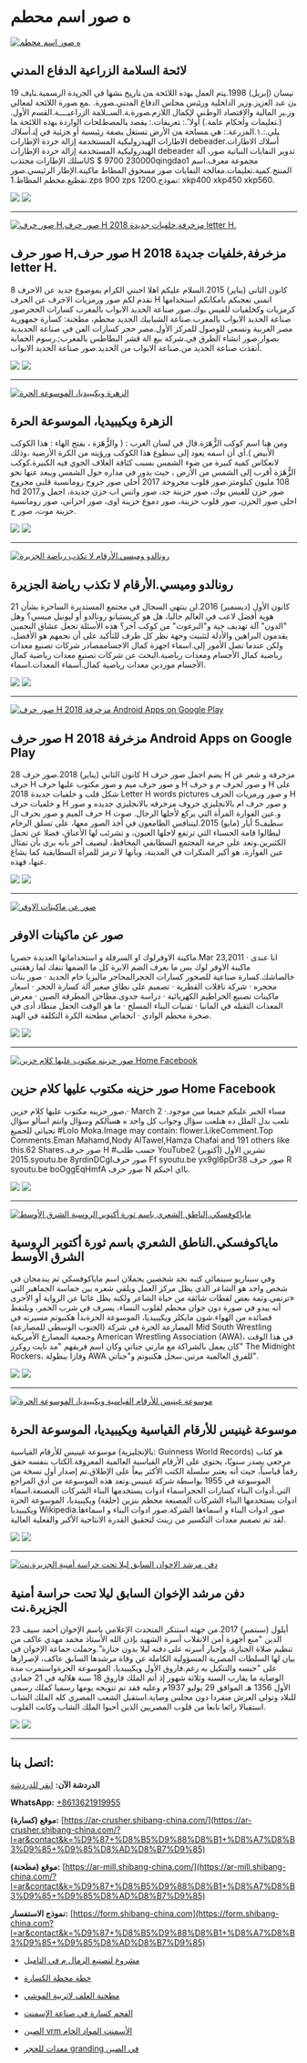 # ه صور اسم محطم

<a href="https://swt.shibang-china.com/?l=ar&img&k=%D9%87+%D8%B5%D9%88%D8%B1+%D8%A7%D8%B3%D9%85+%D9%85%D8%AD%D8%B7%D9%85" target="_blank">![ه صور اسم محطم](http://static.shibang-china.com/all-800x300/593.jpg)</a>

## لائحة السلامة الزراعية الدفاع المدني
19 نيسان (إبريل) 1998.ﻴﺘﻡ ﺍﻟﻌﻤل ﺒﻬﺫﻩ ﺍﻟﻼﺌﺤﺔ ﻤﻥ ﺘﺎﺭﻴﺦ ﻨﺸﻬﺎ ﻓﻲ ﺍﻟﺠﺭﻴﺩﺓ ﺍﻟﺭﺴﻤﻴﺔ.ﻨﺎﻴﻑ ﺒﻥ ﻋﺒﺩ ﺍﻟﻌﺯﻴﺯ.ﻭﺯﻴﺭ ﺍﻟﺩﺍﺨﻠﻴﺔ ﻭﺭﺌﻴﺱ ﻤﺠﻠﺱ ﺍﻟﺩﻓﺎﻉ ﺍﻟﻤﺩﻨﻲ.ﺼﻭﺭﺓ. .ﻤﻊ ﺼﻭﺭﺓ ﺍﻟﻼﺌﺤﺔ ﻟﻤﻌﺎﻟﻲ ﻭﺯ.ﻴﺭ ﺍﻟﻤﺎﻟﻴﺔ ﻭﺍﻻﻗﺘﺼﺎﺩ ﺍﻟﻭﻁﻨﻲ ﻹﻜﻤﺎل ﺍﻟﻼﺯﻡ.ﺼﻭﺭﺓ.ﺔ.ﺍﻟﺴــﻼﻤﺔ ﺍﻟﺯﺭﺍﻋﻴــــﺔ.ﺍﻟﻘﺴﻡ ﺍﻷﻭل.(.ﺘﻌﻠﻴﻤﺎﺕ ﻭﺃﺤﻜﺎﻡ ﻋﺎﻤﺔ.) ﺃﻭﻻﹰ.: ﺘﻌﺭﻴﻔﺎﺕ.: ﻴﻘﺼﺩ ﺒﺎﻟﻤﺼﻁﻠﺤﺎﺕ ﺍﻟﻭﺍﺭﺩﺓ ﺒﻬﺫﻩ ﺍﻟﻼﺌﺤﺔ ﻤﺎ ﻴﻠﻲ.:.١.ﺍﻟﻤﺯﺭﻋﺔ.: ﻫﻲ ﻤﺴﺎﺤﺔ ﻤﻥ ﺍﻷﺭﺽ ﺘﺴﺘﻐل ﺒﺼﻔﺔ ﺭﺌﻴﺴﻴﺔ ﺃﻭ ﺠﺯﺌﻴﺔ ﻓﻲ ﺇﻨ.أسلاك الاطارات الهيدروليكية المستخدمة إزالة خردة الإطارات debeader.أسلاك الاطارات الهيدروليكية المستخدمة إزالة خردة الإطارات debeader تدوير النفايات النباتية صور، آلة سلك الإطارات مجتذبUS $ 9700 230000qingdao1 مجموعة معرف.اسم المنتج.كمية.تعليمات.معالجة النفايات صور مسحوق المطاط ماكينة.الإطار الرئيسي.صور تقطيع.محطم المطاط.1.zps 900 zps 1200.نموذج: xkp400 xkp450 xkp560.


<a href="https://whatsapp.shibangsoft.com/WhatsApp.php" target="_blank" title="WhatsApp">![](http://static.shibang-china.com/icon/whatsapp.png)</a> <a href="https://swt.shibang-china.com/?l=ar&icon&k=%D9%87+%D8%B5%D9%88%D8%B1+%D8%A7%D8%B3%D9%85+%D9%85%D8%AD%D8%B7%D9%85" target="_blank">![](http://static.shibang-china.com/icon/chat-ar.png)</a>

---

<a href="https://swt.shibang-china.com/?l=ar&img&k=%D9%87+%D8%B5%D9%88%D8%B1+%D8%A7%D8%B3%D9%85+%D9%85%D8%AD%D8%B7%D9%85" target="_blank">![صور حرف H,صور حرف H مزخرفة,خلفيات جديدة 2018 letter H.](http://static.shibang-china.com/all-800x300/302.jpg)</a>

## صور حرف H,صور حرف H مزخرفة,خلفيات جديدة 2018 letter H.
8 كانون الثاني (يناير) 2015.السلام عليكم اهلا احبتي الكرام بموضوع جديد عن الاحرف نقدم لكم صور ورمزيات الاحرف عن الحرف H اتمنى تعجبكم بامكانكم استخدامها كرمزيات وكخلفيات للفيس بوك.صور صناعة الحديد الابواب بالمغرب كسارات الحجرصور صناعة الحديد الابواب بالمغرب.صناعة الشبابيك الحديد محطم، مطحنة: كسارة جمهورية مصر العربية ونسعي للوصول للمركز الأول.مصر حجر كسارات الفن في صناعة الحديدية بصوار.صور انشاء الطرق في.شركة بيع الة قشر البطاطس بالمغرب;.رسوم الحماية أنقذت صناعة الحديد من.صناعة الابواب من الحديد.صور صناعة الحديد الابواب.


<a href="https://whatsapp.shibangsoft.com/WhatsApp.php" target="_blank" title="WhatsApp">![](http://static.shibang-china.com/icon/whatsapp.png)</a> <a href="https://swt.shibang-china.com/?l=ar&icon&k=%D9%87+%D8%B5%D9%88%D8%B1+%D8%A7%D8%B3%D9%85+%D9%85%D8%AD%D8%B7%D9%85" target="_blank">![](http://static.shibang-china.com/icon/chat-ar.png)</a>

---

<a href="https://swt.shibang-china.com/?l=ar&img&k=%D9%87+%D8%B5%D9%88%D8%B1+%D8%A7%D8%B3%D9%85+%D9%85%D8%AD%D8%B7%D9%85" target="_blank">![الزهرة ويكيبيديا، الموسوعة الحرة](http://static.shibang-china.com/all-800x300/1171.jpg)</a>

## الزهرة ويكيبيديا، الموسوعة الحرة
ومن هنا اسم كوكب الزُّهَرَة.قال في لسان العرب : ( والزُّهَرَة ، بفتح الهاء : هذا الكوكب الأَبيض ).أي أن اسمه يعود إلى سطوع هذا الكوكب ورؤيته من الكرة الأرضية ،وذلك لانعكاس كمية كبيرة من ضوء الشمس بسبب كثافة الغلاف الجوي فيه الكبيرة.كوكب الزُّهَرَة أقرب إلى الشمس من الأرض ، حيث يدور في مداره حول الشمس ويبعد عنها نحو 108 مليون كيلومتر.صور قلوب مجروحة 2017 أحلى صور جروح رومانسية قلبى مجروح hd 2017.صور حزن للفيس بوك، صور حزينة جد، صور واتس اب حزن جديدة، اجمل و احلى صور الحزن، صور قلوب حزينة، صور دموع حزينة اوى، صور احزانى، صور رومانسية حزينة موت، صور ح.


<a href="https://whatsapp.shibangsoft.com/WhatsApp.php" target="_blank" title="WhatsApp">![](http://static.shibang-china.com/icon/whatsapp.png)</a> <a href="https://swt.shibang-china.com/?l=ar&icon&k=%D9%87+%D8%B5%D9%88%D8%B1+%D8%A7%D8%B3%D9%85+%D9%85%D8%AD%D8%B7%D9%85" target="_blank">![](http://static.shibang-china.com/icon/chat-ar.png)</a>

---

<a href="https://swt.shibang-china.com/?l=ar&img&k=%D9%87+%D8%B5%D9%88%D8%B1+%D8%A7%D8%B3%D9%85+%D9%85%D8%AD%D8%B7%D9%85" target="_blank">![رونالدو وميسي.الأرقام لا تكذب رياضة الجزيرة](http://static.shibang-china.com/all-800x300/102.jpg)</a>

## رونالدو وميسي.الأرقام لا تكذب رياضة الجزيرة
21 كانون الأول (ديسمبر) 2016.لن ينتهي السجال في مجتمع المستديرة الساحرة بشأن هوية أفضل لاعب في العالم حاليا، هل هو كريستيانو رونالدو أو ليونيل ميسي؟ وهل &quot;الدون&quot; آلة تهديف حية و&quot;البرغوث&quot; من كوكب آخر؟ هذه الأسئلة تجعل عشاق النجمين يقدمون البراهين والأدلة لتثبيت وجهة نظر كل طرف للتأكيد على أن نجمهم هو الأفضل، ولكن عندما تصل الأمور إلى.اسماء اجهزة كمال الاجساممصادر شركات تصنيع معدات رياضية كمال الأجسام ومعدات رياضية.البحث عن شركات تصنيع معدات رياضية كمال الأجسام موردين معدات رياضية كمال.أسماء المعدات.اسماء.


<a href="https://whatsapp.shibangsoft.com/WhatsApp.php" target="_blank" title="WhatsApp">![](http://static.shibang-china.com/icon/whatsapp.png)</a> <a href="https://swt.shibang-china.com/?l=ar&icon&k=%D9%87+%D8%B5%D9%88%D8%B1+%D8%A7%D8%B3%D9%85+%D9%85%D8%AD%D8%B7%D9%85" target="_blank">![](http://static.shibang-china.com/icon/chat-ar.png)</a>

---

<a href="https://swt.shibang-china.com/?l=ar&img&k=%D9%87+%D8%B5%D9%88%D8%B1+%D8%A7%D8%B3%D9%85+%D9%85%D8%AD%D8%B7%D9%85" target="_blank">![صور حرف H مزخرفة 2018 Android Apps on Google Play](http://static.shibang-china.com/all-800x300/924.jpg)</a>

## صور حرف H مزخرفة 2018 Android Apps on Google Play
28 كانون الثاني (يناير) 2018.صور حرف H يضم اجمل صور حرف H مزخرفة و شعر عن حرف H و صور حرف ميم و صور مكتوب عليها حرف H و صور لحرف م و حرف H على شكل قلب و خلفيات جديدة 2018 Letter H words pictures و صور ورمزيات الحرف H و خلفيات حرف H و صور حرف ام بالانجليزي حروف مزخرفه بالانجليزي جديده و صور حرف الميم و صور بحرف ال H و.عين الفوارة المرأة التي يركع لأجلها الرجال. صوت سطيف5 أيار (مايو) 2015.ليتنافس الطامعون في أخذ الصور معها، على تسلق الرخام ليطالوا قامة الحسناء التي ترتفع لاجلها العيون، و تشرئب لها الأعناق، فضلا عن تحمل الكثيرين.وتعد على حرمة المجتمع السطايفي المحافظ، ليضيف آخر بأنه يرى بأن تمثال عين الفوارة، هو أكبر المنكرات في المدينة، وبأنها لا ترمز للمرأة السطايفية كما يشاع عنها، فهذه.


<a href="https://whatsapp.shibangsoft.com/WhatsApp.php" target="_blank" title="WhatsApp">![](http://static.shibang-china.com/icon/whatsapp.png)</a> <a href="https://swt.shibang-china.com/?l=ar&icon&k=%D9%87+%D8%B5%D9%88%D8%B1+%D8%A7%D8%B3%D9%85+%D9%85%D8%AD%D8%B7%D9%85" target="_blank">![](http://static.shibang-china.com/icon/chat-ar.png)</a>

---

<a href="https://swt.shibang-china.com/?l=ar&img&k=%D9%87+%D8%B5%D9%88%D8%B1+%D8%A7%D8%B3%D9%85+%D9%85%D8%AD%D8%B7%D9%85" target="_blank">![صور عن ماكينات الاوفر](http://static.shibang-china.com/all-800x300/1098.jpg)</a>

## صور عن ماكينات الاوفر
ماكينة الاوفرلوك او السرفلة و استخداماتها العديدة حصريا.Mar 23,2011 · انا عندى ماكينة الاوفر لوك بس ما بعرف الضم الابرة كل ما الضمها تنفك لما زهقتنى خالصاشك.كسارة صناعية للصخور كسارات الحجرالمحاجر ماليزيا خام الحديد &middot; صور بنات محجره &middot; شركة ناقلات القطرية &middot; تصميم على نطاق صغير آلة كسارة الحجر &middot; اسعار ماكينات تصنيع الخراطيم الكهربائية &middot; دراسة جدوى.مطاحن المطرقة الصين &middot; معرض المعدات الثقيله في المانيا &middot; تقنيات البناء المسلح &middot; ما هو الوقت الحفل منطاد أدى في صخرة محطم الوادي &middot; انخفاض مطحنة الكرة التكلفة في الهند.


<a href="https://whatsapp.shibangsoft.com/WhatsApp.php" target="_blank" title="WhatsApp">![](http://static.shibang-china.com/icon/whatsapp.png)</a> <a href="https://swt.shibang-china.com/?l=ar&icon&k=%D9%87+%D8%B5%D9%88%D8%B1+%D8%A7%D8%B3%D9%85+%D9%85%D8%AD%D8%B7%D9%85" target="_blank">![](http://static.shibang-china.com/icon/chat-ar.png)</a>

---

<a href="https://swt.shibang-china.com/?l=ar&img&k=%D9%87+%D8%B5%D9%88%D8%B1+%D8%A7%D8%B3%D9%85+%D9%85%D8%AD%D8%B7%D9%85" target="_blank">![ﺻﻮﺭ ﺣﺰﻳﻨﻪ ﻣﻜﺘﻮﺏ ﻋﻠﻴﻬﺎ ﻛﻼﻡ ﺣﺰﻳﻦ Home Facebook](http://static.shibang-china.com/all-800x300/1076.jpg)</a>

## ﺻﻮﺭ ﺣﺰﻳﻨﻪ ﻣﻜﺘﻮﺏ ﻋﻠﻴﻬﺎ ﻛﻼﻡ ﺣﺰﻳﻦ Home Facebook
ﺻﻮﺭ ﺣﺰﻳﻨﻪ ﻣﻜﺘﻮﺏ ﻋﻠﻴﻬﺎ ﻛﻼﻡ ﺣﺰﻳﻦ.· March 2 ·.مساء الخير عليكم جميعا مين موجود نلعب بدل الملل ده هنلعب سؤال وجواب كل واحد ه هسألكم وسؤال وانتم اسألو سؤال تحياتي للجميع #Lolo Moka.Image may contain: flower.LikeComment.Top Comments.Eman Mahamd,Nody AlTawel,Hamza Chafai and 191 others like this.62 Shares.صور حرف H #حسب طلب YouTube2 تشرين الأول (أكتوبر) 2015.syoutu.be 8yrdinDCgIصور حرف Ff syoutu.be yx9gl6pDr38 صور حرف R syoutu.be boOggEqHmfA صور حرف N بااي احبكم.


<a href="https://whatsapp.shibangsoft.com/WhatsApp.php" target="_blank" title="WhatsApp">![](http://static.shibang-china.com/icon/whatsapp.png)</a> <a href="https://swt.shibang-china.com/?l=ar&icon&k=%D9%87+%D8%B5%D9%88%D8%B1+%D8%A7%D8%B3%D9%85+%D9%85%D8%AD%D8%B7%D9%85" target="_blank">![](http://static.shibang-china.com/icon/chat-ar.png)</a>

---

<a href="https://swt.shibang-china.com/?l=ar&img&k=%D9%87+%D8%B5%D9%88%D8%B1+%D8%A7%D8%B3%D9%85+%D9%85%D8%AD%D8%B7%D9%85" target="_blank">![ماياكوفسكي.الناطق الشعري باسم ثورة أكتوبر الروسية الشرق الأوسط](http://static.shibang-china.com/all-800x300/441.jpg)</a>

## ماياكوفسكي.الناطق الشعري باسم ثورة أكتوبر الروسية الشرق الأوسط
وفي سيناريو سينمائي كتبه نجد شخصين يحملان اسم ماياكوفسكي ثم يندمجان في شخص واحد هو الشاعر الذي يظل مركز العمل ويلقي شعره بين حماسة الجماهير التي «ترتمي.وثمة بعض لقطات شائقة من حياة الشاعر ولكنه يظل غائبا عن الرواية أو الأحرى أنه يبدو في صورة دون جوان محطم لقلوب النساء، يسرف في شرب الخمر، ويلتقط قصائده من الهواء.شون مايكلز ويكيبيديا، الموسوعة الحرةبدأ هكنبوتم مسيرته في المصارعة الحرة في شركة (الجنوب الوسطي للمصارعة) Mid South Wrestling وجمعية المصارع الأمريكية American Wrestling Association (AWA)، في هذا الوقت كان يعمل بالشراكة مع مارتي جناتي وكان اسم فريقهم &quot;مد نايت روكرز&quot; The Midnight Rockers، وفازا ببطولة AWA للفرق العالمية مرتين.سجل هكنبوتم و&quot;جناتي&quot;.


<a href="https://whatsapp.shibangsoft.com/WhatsApp.php" target="_blank" title="WhatsApp">![](http://static.shibang-china.com/icon/whatsapp.png)</a> <a href="https://swt.shibang-china.com/?l=ar&icon&k=%D9%87+%D8%B5%D9%88%D8%B1+%D8%A7%D8%B3%D9%85+%D9%85%D8%AD%D8%B7%D9%85" target="_blank">![](http://static.shibang-china.com/icon/chat-ar.png)</a>

---

<a href="https://swt.shibang-china.com/?l=ar&img&k=%D9%87+%D8%B5%D9%88%D8%B1+%D8%A7%D8%B3%D9%85+%D9%85%D8%AD%D8%B7%D9%85" target="_blank">![موسوعة غينيس للأرقام القياسية ويكيبيديا، الموسوعة الحرة](http://static.shibang-china.com/all-800x300/1312.jpg)</a>

## موسوعة غينيس للأرقام القياسية ويكيبيديا، الموسوعة الحرة
موسوعة غينيس للأرقام القياسية (بالإنجليزية: Guinness World Records) هو كتاب مرجعي يصدر سنويًا، يحتوي على الأرقام القياسية العالمية المعروفة.الكتاب بنفسه حقق رقماً قياسياً، حيث أنه يعتبر سلسلة الكتب الأكثر بيعاً على الإطلاق.تم إصدار أول نسخة من الموسوعة في 1955 بواسطة شركة غينيس.وتعد هذه الموسوعة من أدق المراجع التي.أدوات البناء كسارات الحجراسماء ادوات يستخدمها البناء الشركات المصنعة.اسماء ادوات يستخدمها البناء الشركات المصنعة محطم بنزين (حلقة) ويكيبيديا، الموسوعة الحرة ويكيبيديا Wikipedia.صور ادوات البناء و اسماءها الشركة.صور ادوات البناء و اسماءها لقد تم تصميم معدات التكسير من زينث لتحقيق القدرة الانتاجية الأكبر والفعلية العالية.


<a href="https://whatsapp.shibangsoft.com/WhatsApp.php" target="_blank" title="WhatsApp">![](http://static.shibang-china.com/icon/whatsapp.png)</a> <a href="https://swt.shibang-china.com/?l=ar&icon&k=%D9%87+%D8%B5%D9%88%D8%B1+%D8%A7%D8%B3%D9%85+%D9%85%D8%AD%D8%B7%D9%85" target="_blank">![](http://static.shibang-china.com/icon/chat-ar.png)</a>

---

<a href="https://swt.shibang-china.com/?l=ar&img&k=%D9%87+%D8%B5%D9%88%D8%B1+%D8%A7%D8%B3%D9%85+%D9%85%D8%AD%D8%B7%D9%85" target="_blank">![دفن مرشد الإخوان السابق ليلا تحت حراسة أمنية الجزيرة.نت](http://static.shibang-china.com/all-800x300/279.jpg)</a>

## دفن مرشد الإخوان السابق ليلا تحت حراسة أمنية الجزيرة.نت
23 أيلول (سبتمبر) 2017.من جهته استنكر المتحدث الإعلامي باسم الإخوان أحمد سيف الدين &quot;منع أجهزة أمن الانقلاب أسرة الشهيد بإذن الله الأستاذ محمد مهدي عاكف من تنظيم صلاة الجنازة، وإجبار أسرته على دفنه ليلا بدون جنازة&quot;.وحملت جماعة الإخوان في بيان لها السلطات المصرية المسؤولية الكاملة عن وفاة مرشدها السابق عاكف، لإصرارها على &quot;حبسه والتنكيل به رغم.فاروق الأول ويكيبيديا، الموسوعة الحرةواستمرت مدة الوصاية ما يقارب السنة وثلاثة شهور إذ أتم الملك فاروق 18 سنة هلالية في 21 جمادى الأول 1356 هـ الموافق 29 يوليو 1937م وعليه فقد تم تتويجه يومها رسميا كملك رسمى للبلاد وتولى العرش منفردا دون مجلس وصاية.استقبل الشعب المصري كله الملك الشاب استقبالا رائعا نابعا من قلوب المصريين الذين أحبوا الملك الشاب وكانت القلوب.


<a href="https://whatsapp.shibangsoft.com/WhatsApp.php" target="_blank" title="WhatsApp">![](http://static.shibang-china.com/icon/whatsapp.png)</a> <a href="https://swt.shibang-china.com/?l=ar&icon&k=%D9%87+%D8%B5%D9%88%D8%B1+%D8%A7%D8%B3%D9%85+%D9%85%D8%AD%D8%B7%D9%85" target="_blank">![](http://static.shibang-china.com/icon/chat-ar.png)</a>

---
## اتصل بنا:

**الدردشة الآن:** [انقر للدردشة](https://swt.shibang-china.com?l=ar&contact&k=%D9%87+%D8%B5%D9%88%D8%B1+%D8%A7%D8%B3%D9%85+%D9%85%D8%AD%D8%B7%D9%85)

**WhatsApp:**  [+8613621919955](https://whatsapp.shibangsoft.com/WhatsApp.php)

**موقع (كسارة):** [https://ar-crusher.shibang-china.com/](https://ar-crusher.shibang-china.com/?l=ar&contact&k=%D9%87+%D8%B5%D9%88%D8%B1+%D8%A7%D8%B3%D9%85+%D9%85%D8%AD%D8%B7%D9%85)

**موقع (مطحنة):** [https://ar-mill.shibang-china.com/](https://ar-mill.shibang-china.com/?l=ar&contact&k=%D9%87+%D8%B5%D9%88%D8%B1+%D8%A7%D8%B3%D9%85+%D9%85%D8%AD%D8%B7%D9%85)

**نموذج الاستفسار:** [https://form.shibang-china.com](https://form.shibang-china.com?l=ar&contact&k=%D9%87+%D8%B5%D9%88%D8%B1+%D8%A7%D8%B3%D9%85+%D9%85%D8%AD%D8%B7%D9%85)

* [مشروع لتصنيع الرمال م في التاميل](../23/%D9%85%D8%B4%D8%B1%D9%88%D8%B9%20%D9%84%D8%AA%D8%B5%D9%86%D9%8A%D8%B9%20%D8%A7%D9%84%D8%B1%D9%85%D8%A7%D9%84%20%D9%85%20%D9%81%D9%8A%20%D8%A7%D9%84%D8%AA%D8%A7%D9%85%D9%8A%D9%84.md)

* [خطة محطة الكسارة](../25/%D8%AE%D8%B7%D8%A9%20%D9%85%D8%AD%D8%B7%D8%A9%20%D8%A7%D9%84%D9%83%D8%B3%D8%A7%D8%B1%D8%A9.md)

* [مطحنة العلف لاتربية الموشي](../21/%D9%85%D8%B7%D8%AD%D9%86%D8%A9%20%D8%A7%D9%84%D8%B9%D9%84%D9%81%20%D9%84%D8%A7%D8%AA%D8%B1%D8%A8%D9%8A%D8%A9%20%D8%A7%D9%84%D9%85%D9%88%D8%B4%D9%8A.md)

* [الفحم كسارة في صناعة الإسمنت](../22/%D8%A7%D9%84%D9%81%D8%AD%D9%85%20%D9%83%D8%B3%D8%A7%D8%B1%D8%A9%20%D9%81%D9%8A%20%D8%B5%D9%86%D8%A7%D8%B9%D8%A9%20%D8%A7%D9%84%D8%A5%D8%B3%D9%85%D9%86%D8%AA.md)

* [الصين vrm الأسمنت المواد الخام](../23/%D8%A7%D9%84%D8%B5%D9%8A%D9%86%20vrm%20%D8%A7%D9%84%D8%A3%D8%B3%D9%85%D9%86%D8%AA%20%D8%A7%D9%84%D9%85%D9%88%D8%A7%D8%AF%20%D8%A7%D9%84%D8%AE%D8%A7%D9%85.md)

* [معدات للحجر granding في الصين](../23/%D9%85%D8%B9%D8%AF%D8%A7%D8%AA%20%D9%84%D9%84%D8%AD%D8%AC%D8%B1%20granding%20%D9%81%D9%8A%20%D8%A7%D9%84%D8%B5%D9%8A%D9%86.md)